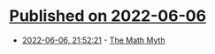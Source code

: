 # [Published on 2022-06-06](index.md)

* [2022-06-06, 21:52:21](https://news.ycombinator.com/item?id=31646838) - [The Math Myth](https://www.econlib.org/archives/2016/09/the_math_myth.html)
